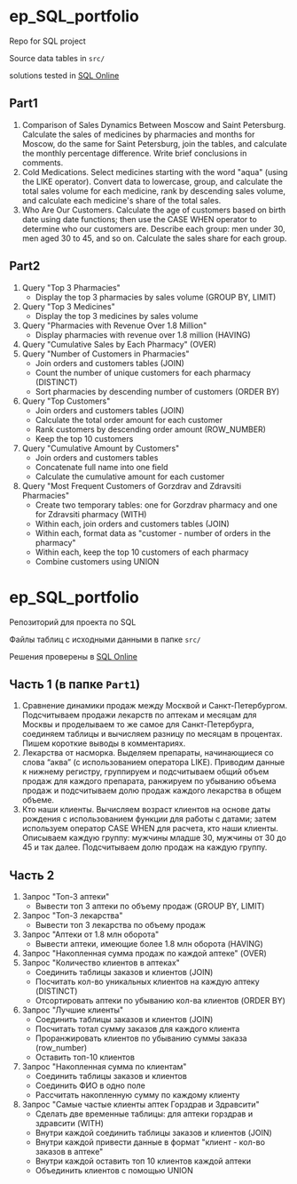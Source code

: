 # ep_SQL_portfolio

Repo for SQL project

Source data tables in `src/`

solutions tested in [SQL Online](https://sqliteonline.com/)

## Part1

1. Comparison of Sales Dynamics Between Moscow and Saint Petersburg. Calculate the sales of medicines by pharmacies and months for Moscow, do the same for Saint Petersburg, join the tables, and calculate the monthly percentage difference. Write brief conclusions in comments.
2. Cold Medications. Select medicines starting with the word "aqua" (using the LIKE operator). Convert data to lowercase, group, and calculate the total sales volume for each medicine, rank by descending sales volume, and calculate each medicine's share of the total sales.
3. Who Are Our Customers. Calculate the age of customers based on birth date using date functions; then use the CASE WHEN operator to determine who our customers are. Describe each group: men under 30, men aged 30 to 45, and so on. Calculate the sales share for each group.

## Part2

1. Query "Top 3 Pharmacies"
    - Display the top 3 pharmacies by sales volume (GROUP BY, LIMIT)
2. Query "Top 3 Medicines"
    - Display the top 3 medicines by sales volume
3. Query "Pharmacies with Revenue Over 1.8 Million"
    - Display pharmacies with revenue over 1.8 million (HAVING)
4. Query "Cumulative Sales by Each Pharmacy" (OVER)
5. Query "Number of Customers in Pharmacies"
    - Join orders and customers tables (JOIN)
    - Count the number of unique customers for each pharmacy (DISTINCT)
    - Sort pharmacies by descending number of customers (ORDER BY)
6. Query "Top Customers"
    - Join orders and customers tables (JOIN)
    - Calculate the total order amount for each customer
    - Rank customers by descending order amount (ROW_NUMBER)
    - Keep the top 10 customers
7. Query "Cumulative Amount by Customers"
    - Join orders and customers tables
    - Concatenate full name into one field
    - Calculate the cumulative amount for each customer
8. Query "Most Frequent Customers of Gorzdrav and Zdravsiti Pharmacies"
    - Create two temporary tables: one for Gorzdrav pharmacy and one for Zdravsiti pharmacy (WITH)
    - Within each, join orders and customers tables (JOIN)
    - Within each, format data as "customer - number of orders in the pharmacy"
    - Within each, keep the top 10 customers of each pharmacy
    - Combine customers using UNION

# ep_SQL_portfolio

Репозиторий для проекта по SQL

Файлы таблиц с исходными данными в папке `src/`

Решения проверены в [SQL Online](https://sqliteonline.com/)

## Часть 1 (в папке `Part1`)

1. Сравнение динамики продаж между Москвой и Санкт-Петербургом. Подсчитываем продажи лекарств по аптекам и месяцам для Москвы и проделываем то же самое для Санкт-Петербурга, соединяем таблицы и вычисляем разницу по месяцам в процентах. Пишем короткие выводы в комментариях.
2. Лекарства от насморка. Выделяем препараты, начинающиеся со слова “аква” (с использованием оператора LIKE). Приводим данные к нижнему регистру, группируем и подсчитываем общий объем продаж для каждого препарата, ранжируем по убыванию объема продаж и подсчитываем долю продаж каждого лекарства в общем объеме.
3. Кто наши клиенты. Вычисляем возраст клиентов на основе даты рождения с использованием функции для работы с датами; затем используем оператор CASE WHEN для расчета, кто наши клиенты. Описываем каждую группу: мужчины младше 30, мужчины от 30 до 45 и так далее. Подсчитываем долю продаж на каждую группу.

## Часть 2

1. Запрос "Топ-3 аптеки"
    - Вывести топ 3 аптеки по объему продаж (GROUP BY, LIMIT)
2. Запрос "Топ-3 лекарства"
    - Вывести топ 3 лекарства по объему продаж
3. Запрос "Аптеки от 1.8 млн оборота"
    - Вывести аптеки, имеющие более 1.8 млн оборота (HAVING)
4. Запрос "Накопленная сумма продаж по каждой аптеке" (OVER)
5. Запрос "Количество клиентов в аптеках"
    - Соединить таблицы заказов и клиентов (JOIN)
    - Посчитать кол-во уникальных клиентов на каждую аптеку (DISTINCT)
    - Отсортировать аптеки по убыванию кол-ва клиентов (ORDER BY)
6. Запрос "Лучшие клиенты"
    - Соединить таблицы заказов и клиентов (JOIN)
    - Посчитать тотал сумму заказов для каждого клиента
    - Проранжировать клиентов по убыванию суммы заказа (row_number)
    - Оставить топ-10 клиентов
7. Запрос "Накопленная сумма по клиентам"
    - Соединить таблицы заказов и клиентов
    - Соединить ФИО в одно поле
    - Рассчитать накопленную сумму по каждому клиенту
8. Запрос "Самые частые клиенты аптек Горздрав и Здравсити"
    - Сделать две временные таблицы: для аптеки горздрав и здравсити (WITH)
    - Внутри каждой соединить таблицы заказов и клиентов (JOIN)
    - Внутри каждой привести данные в формат "клиент - кол-во заказов в аптеке"
    - Внутри каждой оставить топ 10 клиентов каждой аптеки
    - Объединить клиентов с помощью UNION